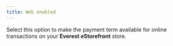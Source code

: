 ```yaml
---
title: Web enabled
---
```



Select this option to make the payment term available for online transactions  on your **Everest eStorefront** store.
